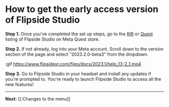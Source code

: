# How to get the early access version of Flipside Studio

**Step 1.** Once you’ve completed the set up steps, go to the [Rift](https://www.oculus.com/experiences/rift/750910405009643/?utm_medium=oculusredirect&utm_source=www.flipsidexr.com&item_id=750910405009643&r=1) or [Quest](https://www.oculus.com/experiences/quest/2305425142915253/?utm_source=www.flipsidexr.com&utm_medium=oculusredirect&store=quest&item_id=2305425142915253&r=1) listing of Flipside Studio on Meta Quest store.

**Step 2.** If not already, log into your Meta account. Scroll down to the version section of the page and select “2023.2.0-beta3” from the dropdown.

:gif https://www.flipsidexr.com/files/docs/2023.1/help_13-2_1.mp4

**Step 3.** Go to Flipside Studio in your headset and install any updates if you're prompted to. You're ready to launch Flipside Studio to access all the new features!

---

**Next:** [[:Changes to the menu]]


